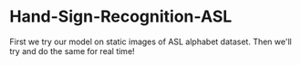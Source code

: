 # Hand-Sign-Recognition-ASL
First we try our model on static images of ASL alphabet dataset. Then we'll try and do the same for real time!
